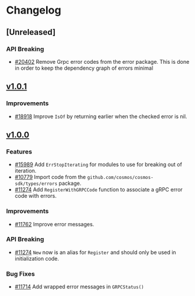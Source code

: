 <!--
Guiding Principles:

Changelogs are for humans, not machines.
There should be an entry for every single version.
The same types of changes should be grouped.
Versions and sections should be linkable.
The latest version comes first.
The release date of each version is displayed.
Mention whether you follow Semantic Versioning.

Usage:

Change log entries are to be added to the Unreleased section under the
appropriate stanza (see below). Each entry should ideally include a tag and
the Github issue reference in the following format:

* (<tag>) [#<issue-number>] Changelog message.

Types of changes (Stanzas):

"Features" for new features.
"Improvements" for changes in existing functionality.
"Deprecated" for soon-to-be removed features.
"Bug Fixes" for any bug fixes.
"API Breaking" for breaking exported APIs used by developers building on SDK.
Ref: https://keepachangelog.com/en/1.0.0/
-->

# Changelog

## [Unreleased]

### API Breaking

* [#20402](https://github.com/cosmos/cosmos-sdk/pull/20402) Remove Grpc error codes from the error package. This is done in order to keep the dependency graph of errors minimal

## [v1.0.1](https://github.com/cosmos/cosmos-sdk/releases/tag/errors%2Fv1.0.1)

### Improvements

* [#18918](https://github.com/cosmos/cosmos-sdk/pull/18918) Improve `IsOf` by returning earlier when the checked error is nil.

## [v1.0.0](https://github.com/cosmos/cosmos-sdk/releases/tag/errors%2Fv1.0.0)

### Features

* [#15989](https://github.com/cosmos/cosmos-sdk/pull/15989) Add `ErrStopIterating` for modules to use for breaking out of iteration.
* [#10779](https://github.com/cosmos/cosmos-sdk/pull/10779) Import code from the `github.com/cosmos/cosmos-sdk/types/errors` package.
* [#11274](https://github.com/cosmos/cosmos-sdk/pull/11274) Add `RegisterWithGRPCCode` function to associate a gRPC error code with errors.

### Improvements

* [#11762](https://github.com/cosmos/cosmos-sdk/pull/11762) Improve error messages.

### API Breaking

* [#11274](https://github.com/cosmos/cosmos-sdk/pull/11274) `New` now is an alias for `Register` and should only be used in initialization code.

### Bug Fixes

* [#11714](https://github.com/cosmos/cosmos-sdk/pull/11714) Add wrapped error messages in `GRPCStatus()`
